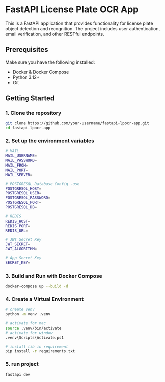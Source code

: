 # FastAPI License Plate OCR App

This is a FastAPI application that provides functionality for license plate object detection and recognition. The project includes user authentication, email verification, and other RESTful endpoints.

## Prerequisites

Make sure you have the following installed:
- Docker & Docker Compose
- Python 3.12+
- Git

## Getting Started

### 1. Clone the repository

```bash
git clone https://github.com/your-username/fastapi-lpocr-app.git
cd fastapi-lpocr-app
```

### 2. Set up the environment variables

```bash
# MAIL
MAIL_USERNAME=
MAIL_PASSWORD=
MAIL_FROM=
MAIL_PORT=
MAIL_SERVER=

# POSTGRESQL Database Config -use
POSTGRESQL_HOST=
POSTGRESQL_USER=
POSTGRESQL_PASSWORD=
POSTGRESQL_PORT=
POSTGRESQL_DB=

# REDIS
REDIS_HOST=
REDIS_PORT=
REDIS_URL=

# JWT Secret Key
JWT_SECRET=
JWT_ALGORITHM=

# App Secret Key
SECRET_KEY=
```

### 3. Build and Run with Docker Compose
```bash
docker-compose up --build -d
```

### 4. Create a Virtual Environment
```bash
# create venv
python -m venv .venv

# activate for mac
source .venv/bin/activate
# activate for window
.venv\Scripts\Activate.ps1

# install lib in requirement
pip install -r requirements.txt
```

### 5. run project
```bash
fastapi dev
```